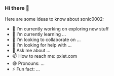 ### Hi there 👋

Here are some ideas to know about sonic0002:

- 🔭 I’m currently working on exploring new stuff
- 🌱 I’m currently learning ...
- 👯 I’m looking to collaborate on ...
- 🤔 I’m looking for help with ...
- 💬 Ask me about ...
- 📫 How to reach me: pxlet.com
- 😄 Pronouns: ...
- ⚡ Fun fact: ...
